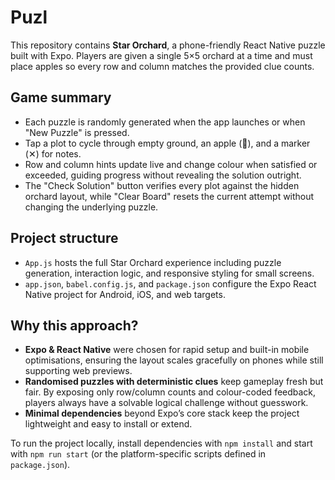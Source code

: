 # Puzl

This repository contains **Star Orchard**, a phone-friendly React Native puzzle built with Expo. Players are given a single 5×5 orchard at a time and must place apples so every row and column matches the provided clue counts.

## Game summary

- Each puzzle is randomly generated when the app launches or when "New Puzzle" is pressed.
- Tap a plot to cycle through empty ground, an apple (🍎), and a marker (✕) for notes.
- Row and column hints update live and change colour when satisfied or exceeded, guiding progress without revealing the solution outright.
- The "Check Solution" button verifies every plot against the hidden orchard layout, while "Clear Board" resets the current attempt without changing the underlying puzzle.

## Project structure

- `App.js` hosts the full Star Orchard experience including puzzle generation, interaction logic, and responsive styling for small screens.
- `app.json`, `babel.config.js`, and `package.json` configure the Expo React Native project for Android, iOS, and web targets.

## Why this approach?

- **Expo & React Native** were chosen for rapid setup and built-in mobile optimisations, ensuring the layout scales gracefully on phones while still supporting web previews.
- **Randomised puzzles with deterministic clues** keep gameplay fresh but fair. By exposing only row/column counts and colour-coded feedback, players always have a solvable logical challenge without guesswork.
- **Minimal dependencies** beyond Expo’s core stack keep the project lightweight and easy to install or extend.

To run the project locally, install dependencies with `npm install` and start with `npm run start` (or the platform-specific scripts defined in `package.json`).
